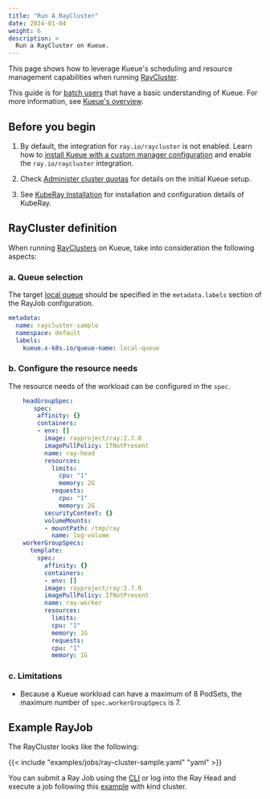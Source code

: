 ```yaml
---
title: "Run A RayCluster"
date: 2024-01-04
weight: 6
description: >
  Run a RayCluster on Kueue.
---
```


This page shows how to leverage Kueue's scheduling and resource management capabilities when running [RayCluster](https://docs.ray.io/en/latest/cluster/getting-started.html).

This guide is for [batch users](/docs/tasks#batch-user) that have a basic understanding of Kueue. For more information, see [Kueue's overview](/docs/overview).

## Before you begin

1. By default, the integration for `ray.io/raycluster` is not enabled.
  Learn how to [install Kueue with a custom manager configuration](/docs/installation/#install-a-custom-configured-released-version)
  and enable the `ray.io/raycluster` integration.

2. Check [Administer cluster quotas](/docs/tasks/administer_cluster_quotas) for details on the initial Kueue setup.

3. See [KubeRay Installation](https://ray-project.github.io/kuberay/deploy/installation/) for installation and configuration details of KubeRay.

## RayCluster definition

When running [RayClusters](https://docs.ray.io/en/latest/cluster/getting-started.html) on
Kueue, take into consideration the following aspects:

### a. Queue selection

The target [local queue](/docs/concepts/local_queue) should be specified in the `metadata.labels` section of the RayJob configuration.

```yaml
metadata:
  name: raycluster-sample
  namespace: default
  labels:
    kueue.x-k8s.io/queue-name: local-queue
```

### b. Configure the resource needs

The resource needs of the workload can be configured in the `spec`.

```yaml
    headGroupSpec:
       spec:
        affinity: {}
        containers:
        - env: []
          image: rayproject/ray:2.7.0
          imagePullPolicy: IfNotPresent
          name: ray-head
          resources:
            limits:
              cpu: "1"
              memory: 2G
            requests:
              cpu: "1"
              memory: 2G
          securityContext: {}
          volumeMounts:
          - mountPath: /tmp/ray
            name: log-volume
    workerGroupSpecs:
      template:
        spec:
          affinity: {}
          containers:
          - env: []
          image: rayproject/ray:2.7.0
          imagePullPolicy: IfNotPresent
          name: ray-worker
          resources:
            limits:
            cpu: "1"
            memory: 1G
            requests:
            cpu: "1"
            memory: 1G
```

### c. Limitations
- Because a Kueue workload can have a maximum of 8 PodSets, the maximum number of `spec.workerGroupSpecs` is 7.

## Example RayJob

The RayCluster looks like the following:

{{< include "examples/jobs/ray-cluster-sample.yaml" "yaml" >}}

You can submit a Ray Job using the [CLI](https://docs.ray.io/en/latest/cluster/running-applications/job-submission/quickstart.html) or log into the Ray Head and execute a job following this [example](https://ray-project.github.io/kuberay/deploy/helm-cluster/#end-to-end-example) with kind cluster. 
